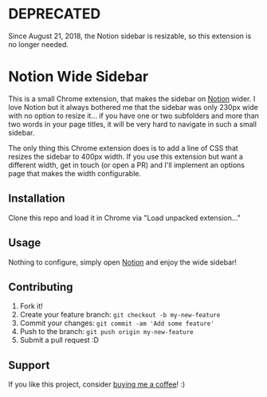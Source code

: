 # DEPRECATED

Since August 21, 2018, the Notion sidebar is resizable, so this extension is no longer needed.

# Notion Wide Sidebar

This is a small Chrome extension, that makes the sidebar on [Notion](https://www.notion.so/) wider. I love Notion but it always bothered me that the sidebar was only 230px wide with no option to resize it... if you have one or two subfolders and more than two words in your page titles, it will be very hard to navigate in such a small sidebar.

The only thing this Chrome extension does is to add a line of CSS that resizes the sidebar to 400px width. If you use this extension but want a different width, get in touch (or open a PR) and I'll implement an options page that makes the width configurable.

## Installation

Clone this repo and load it in Chrome via "Load unpacked extension..."

## Usage

Nothing to configure, simply open [Notion](https://www.notion.so/) and enjoy the wide sidebar!

## Contributing

1. Fork it!
2. Create your feature branch: `git checkout -b my-new-feature`
3. Commit your changes: `git commit -am 'Add some feature'`
4. Push to the branch: `git push origin my-new-feature`
5. Submit a pull request :D

## Support

If you like this project, consider [buying me a coffee](https://www.buymeacoffee.com/279lcDtbF)! :)
